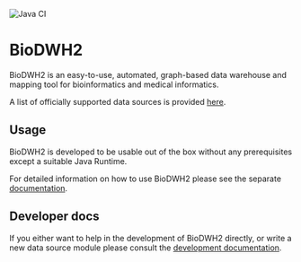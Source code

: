 ![Java CI](https://github.com/BioDWH2/BioDWH2/workflows/Java%20CI/badge.svg?branch=develop)

# BioDWH2
BioDWH2 is an easy-to-use, automated, graph-based data warehouse and mapping tool for bioinformatics and medical informatics.

A list of officially supported data sources is provided [here](doc/data_sources.md).

## Usage
BioDWH2 is developed to be usable out of the box without any prerequisites except a suitable Java Runtime.

For detailed information on how to use BioDWH2 please see the separate [documentation](doc/usage.md).


## Developer docs
If you either want to help in the development of BioDWH2 directly, or write a new data source module please consult the [development documentation](doc/setup.md).

